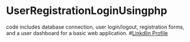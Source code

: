 # UserRegistrationLoginUsingphp
code includes database connection, user login/logout, registration forms, and a user dashboard for a basic web application.
#[Linkdlin Profile](https://www.linkedin.com/in/mohan-kumar-t-s-784088174)
